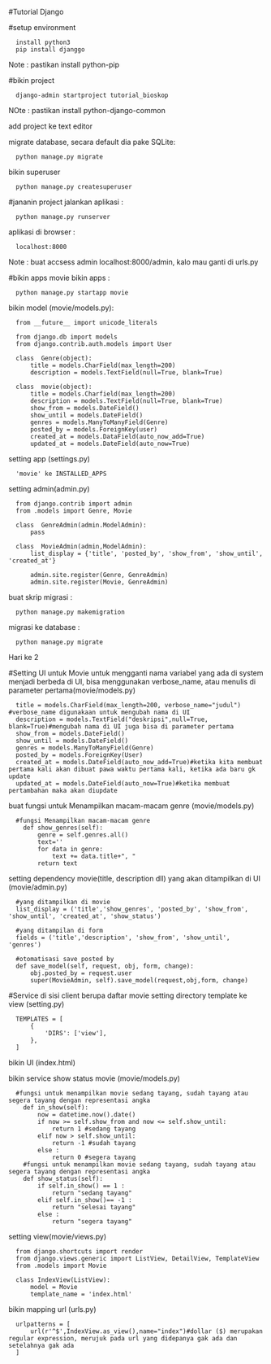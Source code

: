 #Tutorial Django

#setup environment
  ```
    install python3
    pip install djanggo
  ```
  Note : pastikan install python-pip

#bikin project
  ```
    django-admin startproject tutorial_bioskop
  ```
  NOte : pastikan install python-django-common

add project ke text editor

migrate database, secara default dia pake SQLite:
  ```
    python manage.py migrate
  ```

bikin superuser
  ```
    python manage.py createsuperuser
  ```
#jananin project
jalankan aplikasi :
  ```
    python manage.py runserver
  ```
aplikasi di browser :
  ```
    localhost:8000
  ```
  Note : buat accsess admin localhost:8000/admin, kalo mau ganti di urls.py

#bikin apps movie
bikin apps :
  ```
    python manage.py startapp movie
  ```
bikin model (movie/models.py):
  ```
    from __future__ import unicode_literals

    from django.db import models
    from django.contrib.auth.models import User

    class  Genre(object):
        title = models.CharField(max_length=200)
        description = models.TextField(null=True, blank=True)

    class  movie(object):
        title = models.Charfield(max_length=200)
        description = models.TextField(null=True, blank=True)
        show_from = models.DateField()
        show_until = models.DateField()
        genres = models.ManyToManyField(Genre)
        posted_by = models.ForeignKey(user)
        created_at = models.DataField(auto_now_add=True)
        updated_at = models.DateField(auto_now=True)
  ```
setting app (settings.py)
  ```
    'movie' ke INSTALLED_APPS
  ```

setting admin(admin.py)
  ```
    from django.contrib import admin
    from .models import Genre, Movie

    class  GenreAdmin(admin.ModelAdmin):
        pass

    class  MovieAdmin(admin,ModelAdmin):
        list_display = {'title', 'posted_by', 'show_from', 'show_until', 'created_at'}

        admin.site.register(Genre, GenreAdmin)
        admin.site.register(Movie, GenreAdmin)
  ```

buat skrip migrasi :
  ```
    python manage.py makemigration
  ```
migrasi ke database :
  ```
    python manage.py migrate
  ```
Hari ke 2

#Setting UI untuk Movie
untuk mengganti nama variabel yang ada di system menjadi berbeda di UI, bisa menggunakan verbose_name, atau menulis di parameter pertama(movie/models.py)
  ```
    title = models.CharField(max_length=200, verbose_name="judul") #verbose_name digunakaan untuk mengubah nama di UI
    description = models.TextField("deskripsi",null=True, blank=True)#mengubah nama di UI juga bisa di parameter pertama
    show_from = models.DateField()
    show_until = models.DateField()
    genres = models.ManyToManyField(Genre)
    posted_by = models.ForeignKey(User)
    created_at = models.DateField(auto_now_add=True)#ketika kita membuat pertama kali akan dibuat pawa waktu pertama kali, ketika ada baru gk update
    updated_at = models.DateField(auto_now=True)#ketika membuat pertambahan maka akan diupdate
  ```
buat fungsi untuk  Menampilkan macam-macam genre (movie/models.py)
  ```
    #fungsi Menampilkan macam-macam genre
      def show_genres(self):
          genre = self.genres.all()
          text=''
          for data in genre:
              text += data.title+", "
          return text
  ```
setting dependency movie(title, description dll) yang akan ditampilkan di UI (movie/admin.py)
  ```
    #yang ditampilkan di movie
    list_display = ('title','show_genres', 'posted_by', 'show_from', 'show_until', 'created_at', 'show_status')

    #yang ditampilan di form
    fields = ('title','description', 'show_from', 'show_until', 'genres')

    #otomatisasi save posted by
    def save_model(self, request, obj, form, change):
        obj.posted_by = request.user
        super(MovieAdmin, self).save_model(request,obj,form, change)
  ```
#Service di sisi client berupa daftar movie
setting directory template ke view (setting.py)
  ```
    TEMPLATES = [
        {
            'DIRS': ['view'],
        },
    ]
  ```
bikin UI (index.html)

bikin service show status movie (movie/models.py)
  ```
    #fungsi untuk menampilkan movie sedang tayang, sudah tayang atau segera tayang dengan representasi angka
      def in_show(self):
          now = datetime.now().date()
          if now >= self.show_from and now <= self.show_until:
              return 1 #sedang tayang
          elif now > self.show_until:
              return -1 #sudah tayang
          else :
              return 0 #segera tayang
      #fungsi untuk menampilkan movie sedang tayang, sudah tayang atau segera tayang dengan representasi angka
      def show_status(self):
          if self.in_show() == 1 :
              return "sedang tayang"
          elif self.in_show()== -1 :
              return "selesai tayang"
          else :
              return "segera tayang"
  ```
setting view(movie/views.py)
  ```
    from django.shortcuts import render
    from django.views.generic import ListView, DetailView, TemplateView
    from .models import Movie

    class IndexView(ListView):
        model = Movie
        template_name = 'index.html'
  ```
bikin mapping url (urls.py)
  ```
    urlpatterns = [
        url(r'^$',IndexView.as_view(),name="index")#dollar ($) merupakan regular expression, merujuk pada url yang didepanya gak ada dan setelahnya gak ada
    ]
  ```
